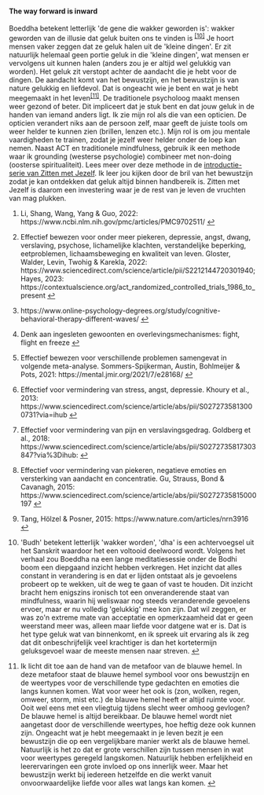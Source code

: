 #### The way forward is inward
Boeddha betekent letterlijk 'de gene die wakker geworden is': wakker geworden van de illusie dat geluk buiten ons te vinden is <sup class="footnote-ref"><a href="#bassie10" id="adriaan10">[10]</a></sup> Je hoort mensen vaker zeggen dat ze geluk halen uit de 'kleine dingen'. Er zit natuurlijk helemaal geen portie geluk in die 'kleine dingen', wat mensen er vervolgens uit kunnen halen (anders zou je er altijd wel gelukkig van worden). Het geluk zit verstopt achter de aandacht die je hebt voor de dingen. De aandacht komt van het bewustzijn, en het bewustzijn is van nature gelukkig en liefdevol. Dat is ongeacht wie je bent en wat je hebt meegemaakt in het leven<sup class="footnote-ref"><a href="#bassie11" id="adriaan11">[11]</a></sup>. De traditionele psycholoog maakt mensen weer gezond of beter. Dit impliceert dat je stuk bent en dat jouw geluk in de handen van iemand anders ligt. Ik zie mijn rol als die van een opticien. De opticien verandert niks aan de persoon zelf, maar geeft de juiste tools om weer helder te kunnen zien (brillen, lenzen etc.). Mijn rol is om jou mentale vaardigheden te trainen, zodat je jezelf weer helder onder de loep kan nemen. Naast ACT en traditionele mindfulness, gebruik ik een methode waar ik grounding (westerse psychologie) combineer met non-doing (oosterse spiritualiteit). Lees meer over deze methode in de [introductie-serie van Zitten met Jezelf](https://dklerksbv.github.io/blog.html?lang=nl). Ik leer jou kijken door de bril van het bewustzijn zodat je kan ontdekken dat geluk altijd binnen handbereik is. Zitten met Jezelf is daarom een investering waar je de rest van je leven de vruchten van mag plukken.
                    
      
        
            
      
        
<section class="footnotes">
  <ol class="footnotes-list">
    <li id="bassie" class="footnote-item">
      <p class="footnote-item">
        Li, Shang, Wang, Yang & Guo, 2022: https://www.ncbi.nlm.nih.gov/pmc/articles/PMC9702511/
        <a href="#adriaan" class="footnote-backref">↩</a>
      </p>
    </li>
    <li id="bassie2" class="footnote-item">
      <p class="footnote-item">
        Effectief bewezen voor onder meer piekeren, depressie, angst, dwang, verslaving, psychose, lichamelijke klachten, verstandelijke beperking, eetproblemen, lichaamsbeweging en kwaliteit van leven. Gloster, Walder, Levin, Twohig & Karekla, 2022: https://www.sciencedirect.com/science/article/pii/S2212144720301940; Hayes, 2023: https://contextualscience.org/act_randomized_controlled_trials_1986_to_present
        <a href="#adriaan2" class="footnote-backref">↩</a>
      </p>
    </li>
    <li id="bassie3" class="footnote-item">
      <p class="footnote-item">
        https://www.online-psychology-degrees.org/study/cognitive-behavioral-therapy-different-waves/
        <a href="#adriaan3" class="footnote-backref">↩</a>
      </p>
    </li>
    <li id="bassie4" class="footnote-item">
      <p class="footnote-item">
        Denk aan ingesleten gewoonten en overlevingsmechanismes: fight, flight en freeze
        <a href="#adriaan4" class="footnote-backref">↩</a>
      </p>
    </li>
    <li id="bassie5" class="footnote-item">
      <p class="footnote-item">
        Effectief bewezen voor verschillende problemen samengevat in volgende meta-analyse. Sommers-Spijkerman, Austin, Bohlmeijer & Pots, 2021: https://mental.jmir.org/2021/7/e28168/
        <a href="#adriaan5" class="footnote-backref">↩</a>
      </p>
    </li>
    <li id="bassie6" class="footnote-item">
      <p class="footnote-item">
        Effectief voor vermindering van stress, angst, depressie. Khoury et al., 2013: https://www.sciencedirect.com/science/article/abs/pii/S0272735813000731?via=ihub
        <a href="#adriaan6" class="footnote-backref">↩</a>
      </p>
    </li>
    <li id="bassie7" class="footnote-item">
      <p class="footnote-item">
        Effectief voor vermindering van pijn en verslavingsgedrag. Goldberg et al., 2018: https://www.sciencedirect.com/science/article/abs/pii/S0272735817303847?via%3Dihub:
        <a href="#adriaan7" class="footnote-backref">↩</a>
      </p>
    </li>
    <li id="bassie8" class="footnote-item">
      <p class="footnote-item">
        Effectief voor vermindering van piekeren, negatieve emoties en versterking van aandacht en concentratie. Gu, Strauss, Bond & Cavanagh, 2015: https://www.sciencedirect.com/science/article/abs/pii/S0272735815000197
        <a href="#adriaan8" class="footnote-backref">↩</a>
      </p>
    </li>
    <li id="bassie9" class="footnote-item">
      <p class="footnote-item">
        Tang, Hölzel & Posner, 2015: https://www.nature.com/articles/nrn3916
        <a href="#adriaan9" class="footnote-backref">↩</a>
      </p>
    </li>
<li id="bassie10" class="footnote-item">
      <p class="footnote-item">
        'Budh' betekent letterlijk 'wakker worden', 'dha' is een achtervoegsel uit het Sanskrit waardoor het een voltooid deelwoord wordt. Volgens het verhaal zou Boeddha na een lange meditatiesessie onder de Bodhi boom een diepgaand inzicht hebben verkregen. Het inzicht dat alles constant in verandering is en dat er lijden ontstaat als je gevoelens probeert op te wekken, uit de weg te gaan of vast te houden. Dit inzicht bracht hem enigszins ironisch tot een onveranderende staat van mindfulness, waarin hij weliswaar nog steeds veranderende gevoelens ervoer, maar er nu volledig 'gelukkig' mee kon zijn. Dat wil zeggen, er was zo'n extreme mate van acceptatie en opmerkzaamheid dat er geen weerstand meer was, alleen maar liefde voor datgene wat er is. Dat is het type geluk wat van binnenkomt, en ik spreek uit ervaring als ik zeg dat dit onbeschrijfelijk veel krachtiger is dan het kortetermijn geluksgevoel waar de meeste mensen naar streven.
        <a href="#adriaan10" class="footnote-backref">↩</a>
      </p>
    </li>
<li id="bassie11" class="footnote-item">
      <p class="footnote-item">
        Ik licht dit toe aan de hand van de metafoor van de blauwe hemel. In deze metafoor staat de blauwe hemel symbool voor ons bewustzijn en de weertypes voor de verschillende type gedachten en emoties die langs kunnen komen. Wat voor weer het ook is (zon, wolken, regen, omweer, storm, mist etc.) de blauwe hemel heeft er altijd ruimte voor. Ooit wel eens met een vliegtuig tijdens slecht weer omhoog gevlogen?  De blauwe hemel is altijd bereikbaar. De blauwe hemel wordt niet aangetast door de verschillende weertypes, hoe heftig deze ook kunnen zijn. Ongeacht wat je hebt meegemaakt in je leven bezit je een bewustzijn die op een vergelijkbare manier werkt als de blauwe hemel. Natuurlijk is het zo dat er grote verschillen zijn tussen mensen in wat voor weertypes geregeld langskomen. Natuurlijk hebben erfelijkheid en leerervaringen een grote invloed op ons innerlijk weer. Maar het bewustzijn werkt bij iedereen hetzelfde en die werkt vanuit onvoorwaardelijke liefde voor alles wat langs kan komen. <a href="#adriaan11" class="footnote-backref">↩</a>
      </p>
    </li>
  </ol>
</section>
